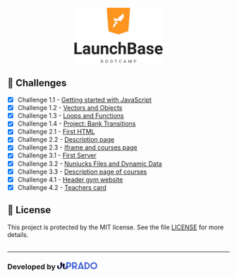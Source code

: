 <p align="center">
    <img alt="Launchbase" src=".github/logo_launchbase.png" width="200px" />
</p>

## :rocket: Challenges

- [x] Challenge 1.1 - [Getting started with JavaScript](src/1-1)
- [x] Challenge 1.2 - [Vectors and Objects](src/1-2)
- [x] Challenge 1.3 - [Loops and Functions](src/1-3)
- [x] Challenge 1.4 - [Project: Bank Transitions](src/1-4)
- [x] Challenge 2.1 - [First HTML](src/2-1)
- [x] Challenge 2.2 - [Description page](src/2-2)
- [x] Challenge 2.3 - [Iframe and courses page](src/2-3)
- [x] Challenge 3.1 - [First Server](src/3-1)
- [x] Challenge 3.2 - [Nunjucks Files and Dynamic Data](src/3-2)
- [x] Challenge 3.3 - [Description page of courses](src/3-3)
- [x] Challenge 4.1 - [Header gym website](src/4-1)
- [x] Challenge 4.2 - [Teachers card](src/4-2)

## :memo: License

This project is protected by the MIT license. See the file [LICENSE](/LICENSE) for more details.

<div style="margin: 30px;"></div>

---

### **Developed by** [<img alt="Logo RPrado" src="https://raw.githubusercontent.com/rpradosilva/rpradosilva/master/.github/logo-rprado.png" width="91px" />](http://rprado.design)
